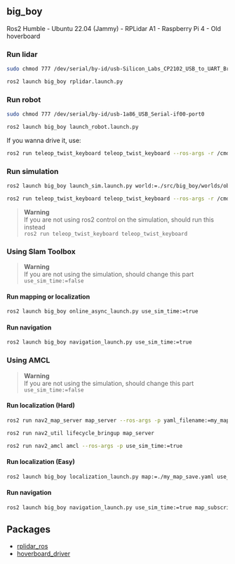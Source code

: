 ## big_boy
Ros2 Humble - Ubuntu 22.04 (Jammy) - RPLidar A1 - Raspberry Pi 4 - Old hoverboard

### Run lidar
```bash
sudo chmod 777 /dev/serial/by-id/usb-Silicon_Labs_CP2102_USB_to_UART_Bridge_Controller_0001-if00-port0
``` 
```bash
ros2 launch big_boy rplidar.launch.py
```
### Run robot
```bash
sudo chmod 777 /dev/serial/by-id/usb-1a86_USB_Serial-if00-port0
``` 
```bash
ros2 launch big_boy launch_robot.launch.py
```
If you wanna drive it, use:
```bash 
ros2 run teleop_twist_keyboard teleop_twist_keyboard --ros-args -r /cmd_vel:=/diff_cont/cmd_vel_unstamped
```
### Run simulation
```bash
ros2 launch big_boy launch_sim.launch.py world:=./src/big_boy/worlds/obstacles.world
```
```bash 
ros2 run teleop_twist_keyboard teleop_twist_keyboard --ros-args -r /cmd_vel:=/diff_cont/cmd_vel_unstamped
```
> **Warning** \
> If you are not using ros2 control on the simulation, should run this instead \
> ```ros2 run teleop_twist_keyboard teleop_twist_keyboard```
### Using Slam Toolbox
> **Warning** \
> If you are not using the simulation, should change this part \
> ```use_sim_time:=false```
#### Run mapping or localization
```bash 
ros2 launch big_boy online_async_launch.py use_sim_time:=true
```
#### Run navigation
```bash 
ros2 launch big_boy navigation_launch.py use_sim_time:=true
```
### Using AMCL
> **Warning** \
> If you are not using the simulation, should change this part \
> ```use_sim_time:=false```
#### Run localization (Hard)
```bash 
ros2 run nav2_map_server map_server --ros-args -p yaml_filename:=my_map_save.yaml -p use_sim_time:=true
```
```bash 
ros2 run nav2_util lifecycle_bringup map_server
```
```bash 
ros2 run nav2_amcl amcl --ros-args -p use_sim_time:=true
```
#### Run localization (Easy)
```bash 
ros2 launch big_boy localization_launch.py map:=./my_map_save.yaml use_sim_time:=true
```
#### Run navigation
```bash 
ros2 launch big_boy navigation_launch.py use_sim_time:=true map_subscribe_transient_local:=true
```
## Packages
* [rplidar_ros](https://github.com/Slamtec/rplidar_ros/tree/dev-ros2)
* [hoverboard_driver](https://github.com/hoverboard-robotics/hoverboard-driver/tree/humble)
